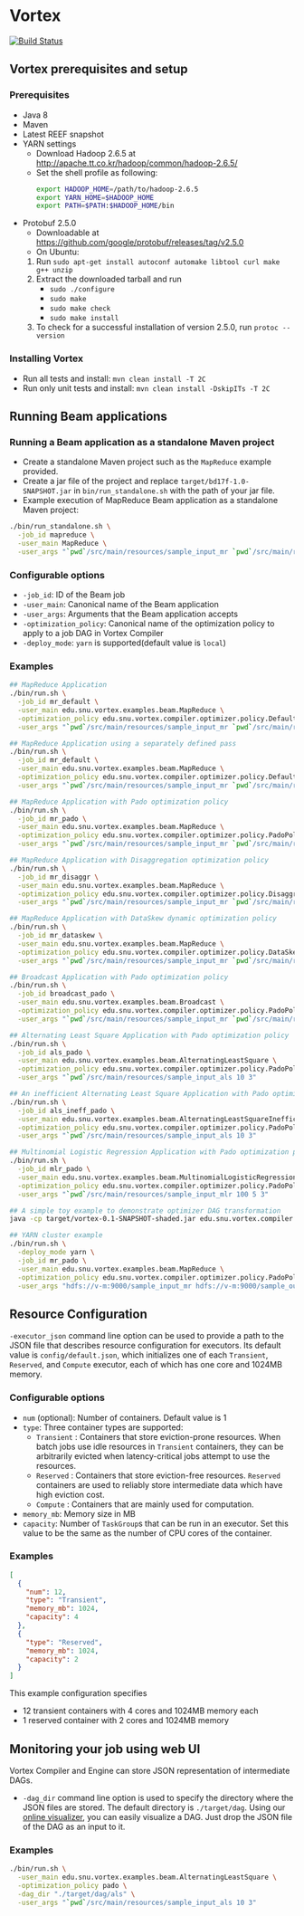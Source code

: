 # Vortex 
[![Build Status](https://cmsbuild.snu.ac.kr/buildStatus/icon?job=Vortex-master)](https://cmsbuild.snu.ac.kr/job/Vortex-master/)

## Vortex prerequisites and setup

### Prerequisites
* Java 8
* Maven
* Latest REEF snapshot
* YARN settings
    * Download Hadoop 2.6.5 at http://apache.tt.co.kr/hadoop/common/hadoop-2.6.5/
    * Set the shell profile as following:
        ```bash
        export HADOOP_HOME=/path/to/hadoop-2.6.5
        export YARN_HOME=$HADOOP_HOME
        export PATH=$PATH:$HADOOP_HOME/bin
        ```
* Protobuf 2.5.0
    * Downloadable at https://github.com/google/protobuf/releases/tag/v2.5.0
    * On Ubuntu:
    1. Run `sudo apt-get install autoconf automake libtool curl make g++ unzip`
    2. Extract the downloaded tarball and run
        * `sudo ./configure`
        * `sudo make`
        * `sudo make check`
        * `sudo make install`
    3. To check for a successful installation of version 2.5.0, run `protoc --version`

### Installing Vortex
* Run all tests and install: `mvn clean install -T 2C`
* Run only unit tests and install: `mvn clean install -DskipITs -T 2C`

## Running Beam applications
### Running a Beam application as a standalone Maven project
* Create a standalone Maven project such as the `MapReduce` example provided.
* Create a jar file of the project and replace `target/bd17f-1.0-SNAPSHOT.jar` in `bin/run_standalone.sh` with the path of your jar file.
* Example execution of MapReduce Beam application as a standalone Maven project:
```bash
./bin/run_standalone.sh \
  -job_id mapreduce \
  -user_main MapReduce \
  -user_args "`pwd`/src/main/resources/sample_input_mr `pwd`/src/main/resources/sample_output"
```
### Configurable options
* `-job_id`: ID of the Beam job
* `-user_main`: Canonical name of the Beam application
* `-user_args`: Arguments that the Beam application accepts
* `-optimization_policy`: Canonical name of the optimization policy to apply to a job DAG in Vortex Compiler
* `-deploy_mode`: `yarn` is supported(default value is `local`)

### Examples
```bash
## MapReduce Application
./bin/run.sh \
  -job_id mr_default \
  -user_main edu.snu.vortex.examples.beam.MapReduce \
  -optimization_policy edu.snu.vortex.compiler.optimizer.policy.DefaultPolicy \
  -user_args "`pwd`/src/main/resources/sample_input_mr `pwd`/src/main/resources/sample_output"

## MapReduce Application using a separately defined pass
./bin/run.sh \
  -job_id mr_default \
  -user_main edu.snu.vortex.examples.beam.MapReduce \
  -optimization_policy edu.snu.vortex.compiler.optimizer.policy.DefaultPolicyWithSeparatePass \
  -user_args "`pwd`/src/main/resources/sample_input_mr `pwd`/src/main/resources/sample_output"

## MapReduce Application with Pado optimization policy
./bin/run.sh \
  -job_id mr_pado \
  -user_main edu.snu.vortex.examples.beam.MapReduce \
  -optimization_policy edu.snu.vortex.compiler.optimizer.policy.PadoPolicy \
  -user_args "`pwd`/src/main/resources/sample_input_mr `pwd`/src/main/resources/sample_output"

## MapReduce Application with Disaggregation optimization policy
./bin/run.sh \
  -job_id mr_disaggr \
  -user_main edu.snu.vortex.examples.beam.MapReduce \
  -optimization_policy edu.snu.vortex.compiler.optimizer.policy.DisaggregationPolicy \
  -user_args "`pwd`/src/main/resources/sample_input_mr `pwd`/src/main/resources/sample_output"

## MapReduce Application with DataSkew dynamic optimization policy
./bin/run.sh \
  -job_id mr_dataskew \
  -user_main edu.snu.vortex.examples.beam.MapReduce \
  -optimization_policy edu.snu.vortex.compiler.optimizer.policy.DataSkewPolicy \
  -user_args "`pwd`/src/main/resources/sample_input_mr `pwd`/src/main/resources/sample_output"

## Broadcast Application with Pado optimization policy
./bin/run.sh \
  -job_id broadcast_pado \
  -user_main edu.snu.vortex.examples.beam.Broadcast \
  -optimization_policy edu.snu.vortex.compiler.optimizer.policy.PadoPolicy \
  -user_args "`pwd`/src/main/resources/sample_input_mr `pwd`/src/main/resources/sample_output"

## Alternating Least Square Application with Pado optimization policy
./bin/run.sh \
  -job_id als_pado \
  -user_main edu.snu.vortex.examples.beam.AlternatingLeastSquare \
  -optimization_policy edu.snu.vortex.compiler.optimizer.policy.PadoPolicy \
  -user_args "`pwd`/src/main/resources/sample_input_als 10 3"

## An inefficient Alternating Least Square Application with Pado optimization policy (to show optimizer functionalities)
./bin/run.sh \
  -job_id als_ineff_pado \
  -user_main edu.snu.vortex.examples.beam.AlternatingLeastSquareInefficient \
  -optimization_policy edu.snu.vortex.compiler.optimizer.policy.PadoPolicy \
  -user_args "`pwd`/src/main/resources/sample_input_als 10 3"

## Multinomial Logistic Regression Application with Pado optimization policy
./bin/run.sh \
  -job_id mlr_pado \
  -user_main edu.snu.vortex.examples.beam.MultinomialLogisticRegression \
  -optimization_policy edu.snu.vortex.compiler.optimizer.policy.PadoPolicy \
  -user_args "`pwd`/src/main/resources/sample_input_mlr 100 5 3"

## A simple toy example to demonstrate optimizer DAG transformation
java -cp target/vortex-0.1-SNAPSHOT-shaded.jar edu.snu.vortex.compiler.optimizer.examples.MapReduceDisaggregationOptimization

## YARN cluster example
./bin/run.sh \
  -deploy_mode yarn \
  -job_id mr_pado \
  -user_main edu.snu.vortex.examples.beam.MapReduce \
  -optimization_policy edu.snu.vortex.compiler.optimizer.policy.PadoPolicy \
  -user_args "hdfs://v-m:9000/sample_input_mr hdfs://v-m:9000/sample_output_mr"
```

## Resource Configuration
`-executor_json` command line option can be used to provide a path to the JSON file that describes resource configuration for executors. Its default value is `config/default.json`, which initializes one of each `Transient`, `Reserved`, and `Compute` executor, each of which has one core and 1024MB memory.

### Configurable options
* `num` (optional): Number of containers. Default value is 1
* `type`:  Three container types are supported:
	* `Transient` : Containers that store eviction-prone resources. When batch jobs use idle resources in `Transient` containers, they can be arbitrarily evicted when latency-critical jobs attempt to use the resources.
	* `Reserved` : Containers that store eviction-free resources. `Reserved` containers are used to reliably store intermediate data which have high eviction cost.
	* `Compute` : Containers that are mainly used for computation.
* `memory_mb`: Memory size in MB
* `capacity`: Number of `TaskGroup`s that can be run in an executor. Set this value to be the same as the number of CPU cores of the container.

### Examples
```json
[
  {
    "num": 12,
    "type": "Transient",
    "memory_mb": 1024,
    "capacity": 4
  },
  {
    "type": "Reserved",
    "memory_mb": 1024,
    "capacity": 2
  }
]
```

This example configuration specifies
* 12 transient containers with 4 cores and 1024MB memory each
* 1 reserved container with 2 cores and 1024MB memory

## Monitoring your job using web UI
Vortex Compiler and Engine can store JSON representation of intermediate DAGs.
* `-dag_dir` command line option is used to specify the directory where the JSON files are stored. The default directory is `./target/dag`.
Using our [online visualizer](https://service.jangho.kr/vortex-dag/), you can easily visualize a DAG. Just drop the JSON file of the DAG as an input to it.

### Examples
```bash
./bin/run.sh \
  -user_main edu.snu.vortex.examples.beam.AlternatingLeastSquare \
  -optimization_policy pado \
  -dag_dir "./target/dag/als" \
  -user_args "`pwd`/src/main/resources/sample_input_als 10 3"
```